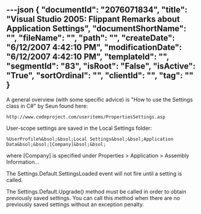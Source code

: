---json
{
  "documentId": "2076071834",
  "title": "Visual Studio 2005: Flippant Remarks about Application Settings",
  "documentShortName": "",
  "fileName": "",
  "path": "",
  "createDate": "6/12/2007 4:42:10 PM",
  "modificationDate": "6/12/2007 4:42:10 PM",
  "templateId": "",
  "segmentId": "83",
  "isRoot": "False",
  "isActive": "True",
  "sortOrdinal": "",
  "clientId": "",
  "tag": ""
}
---

A general overview (with some specific advice) is &quot;How to use the Settings class in C#&quot; by Seun found here:

    http://www.codeproject.com/useritems/PropertiesSettings.asp

User-scope settings are saved in the Local Settings folder:

    %UserProfile%&bsol;&bsol;Local Settings&bsol;&bsol;Application Data&bsol;&bsol;[Company]&bsol;&bsol;

where [Company] is specified under Properties &gt; Application &gt; Assembly Information...

The Settings.Default.SettingsLoaded event will not fire until a setting is called.

The Settings.Default.Upgrade() method must be called in order to obtain previously saved settings. You can call this method when there are no previously saved settings without an exception penalty.
